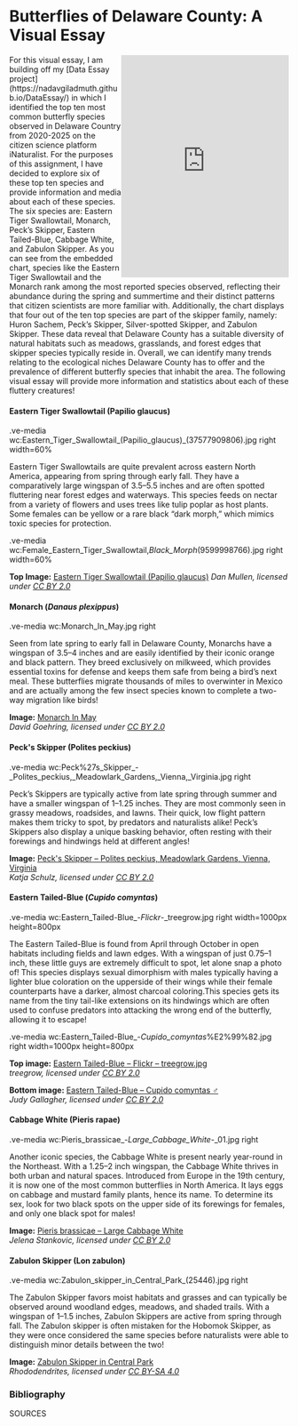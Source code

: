 # Butterflies of Delaware County: A Visual Essay

<iframe title="Top 10 Butterfly Species in Delaware County 2020-2025" aria-label="Chart Visualization" id="flourish-chart-22354618" src="https://public.flourish.studio/visualisation/22354618/embed" scrolling="no" frameborder="0" style="width: 0; min-width: 60% !important; border: none;" height="400" align="right" data-external="1"></iframe><script type="text/javascript">!function(){"use strict";window.addEventListener("message",(function(a){if(void 0!==a.data["datawrapper-height"]){var e=document.querySelectorAll("iframe");for(var t in a.data["datawrapper-height"])for(var r,i=0;r=e[i];i++)if(r.contentWindow===a.source){var d=a.data["datawrapper-height"][t]+"px";r.style.height=d}}}))}(); </script>  
For this visual essay, I am building off my [Data Essay project](https://nadavgiladmuth.github.io/DataEssay/) in which I identified the top ten most common butterfly species observed in Delaware Country from 2020-2025 on the citizen science platform iNaturalist. For the purposes of this assignment, I have decided to explore six of these top ten species and provide information and media about each of these species. The six species are: Eastern Tiger Swallowtail, Monarch, Peck’s Skipper, Eastern Tailed-Blue, Cabbage White, and Zabulon Skipper. As you can see from the embedded chart, species like the Eastern Tiger Swallowtail and the Monarch rank among the most reported species observed, reflecting their abundance during the spring and summertime and their distinct patterns that citizen scientists are more familiar with. Additionally, the chart displays that four out of the ten top species are part of the skipper family, namely: Huron Sachem, Peck’s Skipper, Silver-spotted Skipper, and Zabulon Skipper. These data reveal that Delaware County has a suitable diversity of natural habitats such as meadows, grasslands, and forest edges that skipper species typically reside in. Overall, we can identify many trends relating to the ecological niches Delaware County has to offer and the prevalence of different butterfly species that inhabit the area. The following visual essay will provide more information and statistics about each of these fluttery creatures!




#### Eastern Tiger Swallowtail (Papilio glaucus)

.ve-media wc:Eastern_Tiger_Swallowtail_(Papilio_glaucus)_(37577909806).jpg right width=60%

Eastern Tiger Swallowtails are quite prevalent across eastern North America, appearing from spring through early fall. They have a comparatively large wingspan of 3.5–5.5 inches and are often spotted fluttering near forest edges and waterways. This species feeds on nectar from a variety of flowers and uses trees like tulip poplar as host plants. Some females can be yellow or a rare black “dark morph,” which mimics toxic species for protection.

.ve-media wc:Female_Eastern_Tiger_Swallowtail,_Black_Morph_(9599998766).jpg right width=60%


**Top Image:** [Eastern Tiger Swallowtail (Papilio glaucus)](https://commons.wikimedia.org/wiki/File:Eastern_Tiger_Swallowtail_(Papilio_glaucus)_(37577909806).jpg)  
*Dan Mullen, licensed under [CC BY 2.0](https://creativecommons.org/licenses/by/2.0/)*







#### Monarch (*Danaus plexippus*)

.ve-media wc:Monarch_In_May.jpg right

Seen from late spring to early fall in Delaware County, Monarchs have a wingspan of 3.5–4 inches and are easily identified by their iconic orange and black pattern. They breed exclusively on milkweed, which provides essential toxins for defense and keeps them safe from being a bird’s next meal. These butterflies migrate thousands of miles to overwinter in Mexico and are actually among the few insect species known to complete a two-way migration like birds!

**Image:** [Monarch In May](https://commons.wikimedia.org/wiki/File:Monarch_In_May.jpg)  
*David Goehring, licensed under [CC BY 2.0](https://creativecommons.org/licenses/by/2.0/)*






#### Peck's Skipper (Polites peckius)
.ve-media wc:Peck%27s_Skipper_-_Polites_peckius,_Meadowlark_Gardens,_Vienna,_Virginia.jpg right

Peck’s Skippers are typically active from late spring through summer and have a smaller wingspan of 1–1.25 inches. They are most commonly seen in grassy meadows, roadsides, and lawns. Their quick, low flight pattern makes them tricky to spot, by predators and naturalists alike! Peck’s Skippers also display a unique basking behavior, often resting with their forewings and hindwings held at different angles!

**Image:** [Peck's Skipper – Polites peckius, Meadowlark Gardens, Vienna, Virginia](https://commons.wikimedia.org/wiki/File:Peck%27s_Skipper_-_Polites_peckius,_Meadowlark_Gardens,_Vienna,_Virginia.jpg)  
*Katja Schulz, licensed under [CC BY 2.0](https://creativecommons.org/licenses/by/2.0/)*



#### Eastern Tailed-Blue (*Cupido comyntas*)

.ve-media wc:Eastern_Tailed-Blue_-_Flickr_-_treegrow.jpg right width=1000px height=800px

The Eastern Tailed-Blue is found from April through October in open habitats including fields and lawn edges. With a wingspan of just 0.75–1 inch, these little guys are extremely difficult to spot, let alone snap a photo of! This species displays sexual dimorphism with males typically having a lighter blue coloration on the upperside of their wings while their female counterparts have a darker, almost charcoal coloring.This species gets its name from the tiny tail-like extensions on its hindwings which are often used to confuse predators into attacking the wrong end of the butterfly, allowing it to escape! 

.ve-media wc:Eastern_Tailed-Blue_-_Cupido_comyntas_%E2%99%82.jpg right width=1000px height=800px






**Top image:** [Eastern Tailed-Blue – Flickr – treegrow.jpg](https://commons.wikimedia.org/wiki/File:Eastern_Tailed-Blue_-_Flickr_-_treegrow.jpg)  
*treegrow, licensed under [CC BY 2.0](https://creativecommons.org/licenses/by/2.0/)*

**Bottom image:** [Eastern Tailed-Blue – Cupido comyntas ♂](https://commons.wikimedia.org/wiki/File:Eastern_Tailed-Blue_-_Cupido_comyntas_%E2%99%82.jpg)  
*Judy Gallagher, licensed under [CC BY 2.0](https://creativecommons.org/licenses/by/2.0/)*




#### Cabbage White (Pieris rapae)
.ve-media wc:Pieris_brassicae_-_Large_Cabbage_White_-_01.jpg right

Another iconic species, the Cabbage White is present nearly year-round in the Northeast. With a 1.25–2 inch wingspan, the Cabbage White thrives in both urban and natural spaces. Introduced from Europe in the 19th century, it is now one of the most common butterflies in North America. It lays eggs on cabbage and mustard family plants, hence its name. To determine its sex, look for two black spots on the upper side of its forewings for females, and only one black spot for males!

**Image:** [Pieris brassicae – Large Cabbage White](https://commons.wikimedia.org/wiki/File:Pieris_brassicae_-_Large_Cabbage_White_-_02.jpg)  
*Jelena Stankovic, licensed under [CC BY 2.0](https://creativecommons.org/licenses/by/2.0/)*






#### Zabulon Skipper (Lon zabulon)
.ve-media wc:Zabulon_skipper_in_Central_Park_(25446).jpg right

The Zabulon Skipper favors moist habitats and grasses and can typically be observed around woodland edges, meadows, and shaded trails. With a wingspan of 1–1.5 inches, Zabulon Skippers are active from spring through fall. The Zabulon skipper is often mistaken for the Hobomok Skipper, as they were once considered the same species before naturalists were able to distinguish minor details between the two!

**Image:** [Zabulon Skipper in Central Park](https://commons.wikimedia.org/wiki/File:Zabulon_skipper_in_Central_Park_(25446).jpg)  
*Rhododendrites, licensed under [CC BY-SA 4.0](https://creativecommons.org/licenses/by-sa/4.0/)*





### Bibliography
SOURCES

